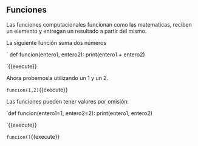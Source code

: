 ## Funciones
Las funciones computacionales funcionan como las matematicas, reciben un elemento y entregan un resultado a partir del mismo.

La siguiente función suma dos números

`
def funcion(entero1, entero2):
    print(entero1 + entero2)

`{{execute}}

Ahora probemosla utilizando un 1 y un 2. 

`funcion(1,2)`{{execute}}

Las funciones pueden tener valores por omisión:

`def funcion(entero1=1, entero2=2):
    print(entero1, entero2)
 
`{{execute}}

`funcion()`{{execute}}
